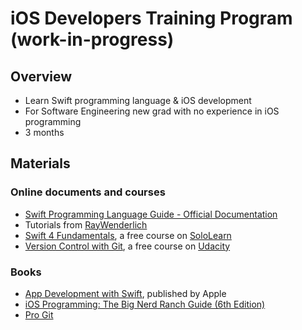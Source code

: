 # iOS Developers Training Program (work-in-progress)

## Overview
- Learn Swift programming language & iOS development
- For Software Engineering new grad with no experience in iOS programming
- 3 months

## Materials
### Online documents and courses
- [Swift Programming Language Guide - Official Documentation](https://docs.swift.org/swift-book/LanguageGuide/TheBasics.html)
- Tutorials from [RayWenderlich](https://www.raywenderlich.com/)
- [Swift 4 Fundamentals](https://www.sololearn.com/Course/Swift/), a free course on [SoloLearn](https://www.sololearn.com/)
- [Version Control with Git](https://classroom.udacity.com/courses/ud123), a free course on [Udacity](https://udacity.com/)

### Books
- [App Development with Swift](https://itunes.apple.com/us/book/app-development-with-swift/id1219117996), published by Apple
- [iOS Programming: The Big Nerd Ranch Guide (6th Edition)](https://www.bignerdranch.com/books/ios-programming-the-big-nerd-ranch-guide-sixth-edition/)
- [Pro Git](https://git-scm.com/book/en/v2)
